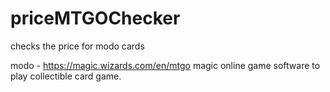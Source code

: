 priceMTGOChecker
================

checks the price for modo cards

modo - https://magic.wizards.com/en/mtgo  magic online game software to play collectible card game.
